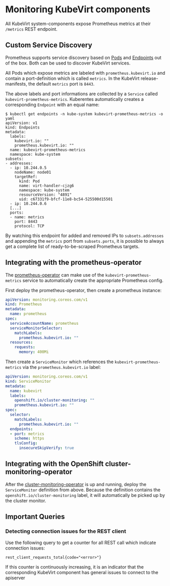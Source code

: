 # Monitoring KubeVirt components

All KubeVirt system-components expose Prometheus metrics at their `/metrics`
REST endpoint.

## Custom Service Discovery

Prometheus supports service discovery based on
[Pods](https://prometheus.io/docs/prometheus/latest/configuration/configuration/#pod)
and
[Endpoints](https://prometheus.io/docs/prometheus/latest/configuration/configuration/#endpoints)
out of the box. Both can be used to discover KubeVirt services.

All Pods which expose metrics are labeled with `prometheus.kubevirt.io` and
contain a port-definition which is called `metrics`. In the KubeVirt
release-manifests, the default `metrics` port is `8443`.

The above labels and port informations are collected by a `Service` called
`kubevirt-prometheus-metrics`. Kuberentes automatically creates a corresponding
`Endpoint` with an equal name:

```
$ kubectl get endpoints -n kube-system kubevirt-prometheus-metrics -o yaml
apiVersion: v1
kind: Endpoints
metadata:
  labels:
    kubevirt.io: ""
    prometheus.kubevirt.io: ""
  name: kubevirt-prometheus-metrics
  namespace: kube-system
subsets:
- addresses:
  - ip: 10.244.0.5
    nodeName: node01
    targetRef:
      kind: Pod
      name: virt-handler-cjzg6
      namespace: kube-system
      resourceVersion: "4891"
      uid: c67331f9-bfcf-11e8-bc54-525500d15501
  - ip: 10.244.0.6
  [...]
  ports:
  - name: metrics
    port: 8443
    protocol: TCP
```

By watching this endpoint for added and removed IPs to `subsets.addresses` and
appending the `metrics` port from `subsets.ports`, it is possible to always get
a complete list of ready-to-be-scraped Prometheus targets.

## Integrating with the prometheus-operator

The [prometheus-operator](https://github.com/coreos/prometheus-operator) can
make use of the `kubevirt-prometheus-metrics` service to automatically create
the appropriate Prometheus config.

First deploy the prometheus-operator, then create a prometheus instance:

```yaml
apiVersion: monitoring.coreos.com/v1
kind: Prometheus
metadata:
  name: prometheus
spec:
  serviceAccountName: prometheus
  serviceMonitorSelector:
    matchLabels:
      prometheus.kubevirt.io: ""
  resources:
    requests:
      memory: 400Mi
```

Then create a `ServiceMonitor` which references the
`kubevirt-prometheus-metrics` via the `prometheus.kubevirt.io` label:

```yaml
apiVersion: monitoring.coreos.com/v1
kind: ServiceMonitor
metadata:
  name: kubevirt
  labels:
    openshift.io/cluster-monitoring: ""
    prometheus.kubevirt.io: ""
spec:
  selector:
    matchLabels:
      prometheus.kubevirt.io: ""
  endpoints:
  - port: metrics
    scheme: https
    tlsConfig:
      insecureSkipVerify: true
```

## Integrating with the OpenShift cluster-monitoring-operator

After the
[cluster-monitoring-operator](https://github.com/openshift/cluster-monitoring-operator)
is up and running, deploy the `ServiceMonitor` definition from above. Because
the definition contains the `openshift.io/cluster-monitoring` label, it will
automatically be picked up by the cluster monitor.

## Important Queries

### Detecting connection issues for the REST client

Use the following query to get a counter for all REST call which indicate
connection issues:
```
rest_client_requests_total{code="<error>"}
```
If this counter is continuously increasing, it is an indicator that the
corresponding KubeVirt component has general issues to connect to the apiserver
